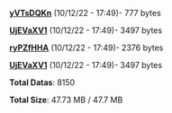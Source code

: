 [**yVTsDQKn**](/data/yVTsDQKn.txt) (10/12/22 - 17:49)- 777 bytes

[**UjEVaXV1**](/data/UjEVaXV1.txt) (10/12/22 - 17:49)- 3497 bytes

[**ryPZfHHA**](/data/ryPZfHHA.txt) (10/12/22 - 17:49)- 2376 bytes

[**UjEVaXV1**](/data/UjEVaXV1.txt) (10/12/22 - 17:49)- 3497 bytes

**Total Datas**: 8150

**Total Size**: 47.73 MB / 47.7 MB